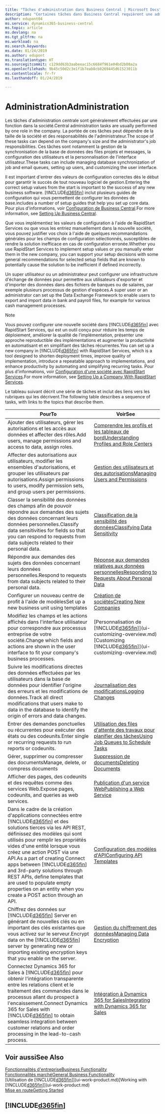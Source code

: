 ```yaml
---
title: "Tâches d'administration dans Business Central | Microsoft Docs"
description: "Certaines tâches dans Business Central requièrent une administration centrale et une configuration. Découvrez quelles sont ces tâches et ce que vous devez faire."
author: edupont04
ms.service: dynamics365-business-central
ms.topic: article
ms.devlang: na
ms.tgt_pltfrm: na
ms.workload: na
ms.search.keywords: 
ms.date: 01/24/2019
ms.author: edupont
ms.translationtype: HT
ms.sourcegitcommit: c129dd63b3aabeeac15c6684f961e04bd2b08a2a
ms.openlocfilehash: 9b45c50d2c3e1f1b7eab8cb8269445d61523011b
ms.contentlocale: fr-fr
ms.lasthandoff: 01/24/2019

---
```

# <a name="administration"></a><span data-ttu-id="126e0-104">Administration</span><span class="sxs-lookup"><span data-stu-id="126e0-104">Administration</span></span>
<span data-ttu-id="126e0-105">Les tâches d'administration centrale sont généralement effectuées par une fonction dans la société.</span><span class="sxs-lookup"><span data-stu-id="126e0-105">Central administration tasks are usually performed by one role in the company.</span></span> <span data-ttu-id="126e0-106">La portée de ces tâches peut dépendre de la taille de la société et des responsabilités de l'administrateur.</span><span class="sxs-lookup"><span data-stu-id="126e0-106">The scope of these tasks can depend on the company's size and the administrator's job responsibilities.</span></span> <span data-ttu-id="126e0-107">Ces tâches sont notamment la gestion de la synchronisation de la base de données des files projets et messages, la configuration des utilisateurs et la personnalisation de l'interface utilisateur.</span><span class="sxs-lookup"><span data-stu-id="126e0-107">These tasks can include managing database synchronization of job and email queues, setting up users, and customizing the user interface.</span></span>  

<span data-ttu-id="126e0-108">Il est important d'entrer des valeurs de configuration correctes dès le début pour garantir le succès de tout nouveau logiciel de gestion.</span><span class="sxs-lookup"><span data-stu-id="126e0-108">Entering the correct setup values from the start is important to the success of any new business software.</span></span> [!INCLUDE[d365fin](includes/d365fin_md.md)] <span data-ttu-id="126e0-109">inclut plusieurs guides de configuration qui vous permettent de configurer les données de base.</span><span class="sxs-lookup"><span data-stu-id="126e0-109">includes a number of setup guides that help you set up core data.</span></span> <span data-ttu-id="126e0-110">Pour plus d'informations, voir [Configuration de Business Central](setup.md).</span><span class="sxs-lookup"><span data-stu-id="126e0-110">For more information, see [Setting Up Business Central](setup.md).</span></span>

<span data-ttu-id="126e0-111">Que vous implémentiez les valeurs de configuration à l'aide de RapidStart Services ou que vous les entriez manuellement dans la nouvelle société, vous pouvez justifier vos choix à l'aide de quelques recommandations générales pour les champs de configuration sélectionnés, susceptibles de rendre la solution inefficace en cas de configuration erronée.</span><span class="sxs-lookup"><span data-stu-id="126e0-111">Whether you use RapidStart Services to implement setup values or you manually enter them in the new company, you can support your setup decisions with some general recommendations for selected setup fields that are known to potentially cause the solution to be inefficient if defined incorrectly.</span></span>  

<span data-ttu-id="126e0-112">Un super utilisateur ou un administrateur peut configurer une infrastructure d'échange de données pour permettre aux utilisateurs d'exporter et d'importer des données dans des fichiers de banques ou de salaires, par exemple plusieurs processus de gestion d'espèces.</span><span class="sxs-lookup"><span data-stu-id="126e0-112">A super user or an administrator can set up the Data Exchange Framework to enable users to export and import data in bank and payroll files, for example for various cash management processes.</span></span>

> [!NOTE]
> <span data-ttu-id="126e0-113">Vous pouvez configurer une nouvelle société dans [!INCLUDE[d365fin](includes/d365fin_md.md)] avec RapidStart Services, qui est un outil conçu pour réduire les temps de déploiement, améliorer la qualité de l’implémentation, présenter une approche reproductible des implémentations et augmenter la productivité en automatisant et en simplifiant des tâches récurrentes.</span><span class="sxs-lookup"><span data-stu-id="126e0-113">You can set up a new company in [!INCLUDE[d365fin](includes/d365fin_md.md)] with RapidStart Services, which is a tool designed to shorten deployment times, improve quality of implementation, introduce a repeatable approach to implementations, and enhance productivity by automating and simplifying recurring tasks.</span></span> <span data-ttu-id="126e0-114">Pour plus d'informations, voir [Configuration d'une société avec RapidStart Services](admin-set-up-a-company-with-rapidstart.md).</span><span class="sxs-lookup"><span data-stu-id="126e0-114">For more information, see [Setting Up a Company With RapidStart Services](admin-set-up-a-company-with-rapidstart.md).</span></span>

<span data-ttu-id="126e0-115">Le tableau suivant décrit une série de tâches et inclut des liens vers les rubriques qui les décrivent.</span><span class="sxs-lookup"><span data-stu-id="126e0-115">The following table describes a sequence of tasks, with links to the topics that describe them.</span></span>   

|<span data-ttu-id="126e0-116">**Pour**</span><span class="sxs-lookup"><span data-stu-id="126e0-116">**To**</span></span>|<span data-ttu-id="126e0-117">**Voir**</span><span class="sxs-lookup"><span data-stu-id="126e0-117">**See**</span></span>|  
|------------|-------------|  
|<span data-ttu-id="126e0-118">Ajouter des utilisateurs, gérer les autorisations et les accès aux données et affecter des rôles.</span><span class="sxs-lookup"><span data-stu-id="126e0-118">Add users, manage permissions and access to data, assign roles.</span></span>|[<span data-ttu-id="126e0-119">Comprendre les profils et les tableaux de bord</span><span class="sxs-lookup"><span data-stu-id="126e0-119">Understanding Profiles and Role Centers</span></span>](admin-users-profiles-roles.md)|  
|<span data-ttu-id="126e0-120">Affecter des autorisations aux utilisateurs, modifier les ensembles d'autorisations, et grouper les utilisateurs par autorisations.</span><span class="sxs-lookup"><span data-stu-id="126e0-120">Assign permissions to users, modify permission sets, and group users per permissions.</span></span>|[<span data-ttu-id="126e0-121">Gestion des utilisateurs et des autorisations</span><span class="sxs-lookup"><span data-stu-id="126e0-121">Managing Users and Permissions</span></span>](ui-how-users-permissions.md)|
|<span data-ttu-id="126e0-122">Classer la sensibilité des données des champs afin de pouvoir répondre aux demandes des sujets des données concernant leurs données personnelles.</span><span class="sxs-lookup"><span data-stu-id="126e0-122">Classify data sensitivities for fields so that you can respond to requests from data subjects related to their personal data.</span></span>|[<span data-ttu-id="126e0-123">Classification de la sensibilité des données</span><span class="sxs-lookup"><span data-stu-id="126e0-123">Classifying Data Sensitivity</span></span>](admin-classifying-data-sensitivity.md)|
|<span data-ttu-id="126e0-124">Répondre aux demandes des sujets des données concernant leurs données personnelles.</span><span class="sxs-lookup"><span data-stu-id="126e0-124">Respond to requests from data subjects related to their personal data.</span></span>|[<span data-ttu-id="126e0-125">Réponse aux demandes relatives aux données personnelles</span><span class="sxs-lookup"><span data-stu-id="126e0-125">Responding to Requests About Personal Data</span></span>](admin-responding-to-requests-about-personal-data.md)|
|<span data-ttu-id="126e0-126">Configurer un nouveau centre de profit à l'aide de modèles</span><span class="sxs-lookup"><span data-stu-id="126e0-126">Set up a new business unit using templates</span></span>|[<span data-ttu-id="126e0-127">Création de sociétés</span><span class="sxs-lookup"><span data-stu-id="126e0-127">Creating New Companies</span></span>](about-new-company.md)|
|<span data-ttu-id="126e0-128">Modifiez les champs et les actions affichés dans l'interface utilisateur pour correspondre aux processus entreprise de votre société.</span><span class="sxs-lookup"><span data-stu-id="126e0-128">Change which fields and actions are shown in the user interface to fit your company's business processes.</span></span> |<span data-ttu-id="126e0-129">[Personnalisation de [!INCLUDE[d365fin](includes/d365fin_md.md)]](ui-customizing-overview.md)</span><span class="sxs-lookup"><span data-stu-id="126e0-129">[Customizing [!INCLUDE[d365fin](includes/d365fin_md.md)]](ui-customizing-overview.md)</span></span> |
|<span data-ttu-id="126e0-130">Suivre les modifications directes des données effectuées par les utilisateurs dans la base de données pour identifier l'origine des erreurs et les modifications de données.</span><span class="sxs-lookup"><span data-stu-id="126e0-130">Track all direct modifications that users make to data in the database to identify the origin of errors and data changes.</span></span>|[<span data-ttu-id="126e0-131">Journalisation des modifications</span><span class="sxs-lookup"><span data-stu-id="126e0-131">Logging Changes</span></span>](across-log-changes.md)|  
|<span data-ttu-id="126e0-132">Entrer des demandes ponctuelles ou récurrentes pour exécuter des états ou des codeunits.</span><span class="sxs-lookup"><span data-stu-id="126e0-132">Enter single or recurring requests to run reports or codeunits.</span></span>|[<span data-ttu-id="126e0-133">Utilisation des files d'attente des travaux pour planifier des tâches</span><span class="sxs-lookup"><span data-stu-id="126e0-133">Using Job Queues to Schedule Tasks</span></span>](admin-job-queues-schedule-tasks.md)|  
|<span data-ttu-id="126e0-134">Gérer, supprimer ou compresser des documents</span><span class="sxs-lookup"><span data-stu-id="126e0-134">Manage, delete, or compress documents</span></span>|[<span data-ttu-id="126e0-135">Suppression de documents</span><span class="sxs-lookup"><span data-stu-id="126e0-135">Deleting Documents</span></span>](admin-manage-documents.md)|  
|<span data-ttu-id="126e0-136">Afficher des pages, des codeunits et des requêtes comme des services Web.</span><span class="sxs-lookup"><span data-stu-id="126e0-136">Expose pages, codeunits, and queries as web services.</span></span>|[<span data-ttu-id="126e0-137">Publication d'un service Web</span><span class="sxs-lookup"><span data-stu-id="126e0-137">Publishing a Web Service</span></span>](across-how-publish-web-service.md)|
|<span data-ttu-id="126e0-138">Dans le cadre de la création d'applications connectées entre [!INCLUDE[d365fin](includes/d365fin_md.md)] et des solutions tierces via les API REST, définissez des modèles qui sont utilisés pour remplir les propriétés vides d'une entité lorsque vous créez une action POST via une API.</span><span class="sxs-lookup"><span data-stu-id="126e0-138">As a part of creating Connect apps between [!INCLUDE[d365fin](includes/d365fin_md.md)] and 3rd-party solutions through REST APIs, define templates that are used to populate empty properties on an entity when you create a POST action through an API.</span></span>|[<span data-ttu-id="126e0-139">Configuration des modèles d'API</span><span class="sxs-lookup"><span data-stu-id="126e0-139">Configuring API Templates</span></span>](admin-configuring-api-template.md)|
|<span data-ttu-id="126e0-140">Chiffrez des données sur [!INCLUDE[d365fin](includes/d365fin_md.md)] Server en générant de nouvelles clés ou en important des clés existantes que vous activez sur le serveur.</span><span class="sxs-lookup"><span data-stu-id="126e0-140">Encrypt data on the [!INCLUDE[d365fin](includes/d365fin_md.md)] server by generating new or importing existing encryption keys that you enable on the server.</span></span>|[<span data-ttu-id="126e0-141">Gestion du chiffrement des données</span><span class="sxs-lookup"><span data-stu-id="126e0-141">Managing Data Encryption</span></span>](admin-manage-data-encryption.md)|
|<span data-ttu-id="126e0-142">Connectez Dynamics 365 for Sales à [!INCLUDE[d365fin](includes/d365fin_md.md)] pour obtenir l'intégration transparente entre les relations client et le traitement des commandes dans le processus allant du prospect à l'encaissement.</span><span class="sxs-lookup"><span data-stu-id="126e0-142">Connect Dynamics 365 for Sales with [!INCLUDE[d365fin](includes/d365fin_md.md)] to obtain seamless integration between customer relations and order processing in the lead-to-cash process.</span></span>|[<span data-ttu-id="126e0-143">Intégration à Dynamics 365 for Sales</span><span class="sxs-lookup"><span data-stu-id="126e0-143">Integrating with Dynamics 365 for Sales</span></span>](marketing-integrate-dynamicscrm.md)|

## <a name="see-also"></a><span data-ttu-id="126e0-144">Voir aussi</span><span class="sxs-lookup"><span data-stu-id="126e0-144">See Also</span></span>
[<span data-ttu-id="126e0-145">Fonctionnalités d'entreprise</span><span class="sxs-lookup"><span data-stu-id="126e0-145">Business Functionality</span></span>](across-business-functionality.md)  
[<span data-ttu-id="126e0-146">Fonctionnalités marché</span><span class="sxs-lookup"><span data-stu-id="126e0-146">General Business Functionality</span></span>](ui-across-business-areas.md)  
<span data-ttu-id="126e0-147">[Utilisation de [!INCLUDE[d365fin](includes/d365fin_md.md)]](ui-work-product.md)</span><span class="sxs-lookup"><span data-stu-id="126e0-147">[Working with [!INCLUDE[d365fin](includes/d365fin_md.md)]](ui-work-product.md)</span></span>  
[<span data-ttu-id="126e0-148">Mise en route</span><span class="sxs-lookup"><span data-stu-id="126e0-148">Getting Started</span></span>](product-get-started.md)    

## [!INCLUDE[d365fin](includes/free_trial_md.md)]  

